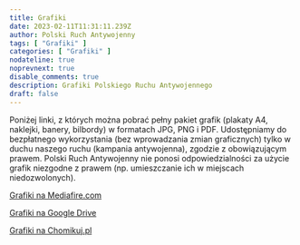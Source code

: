 ```yaml
---
title: Grafiki
date: 2023-02-11T11:31:11.239Z
author: Polski Ruch Antywojenny
tags: [ "Grafiki" ]
categories: [ "Grafiki" ]
nodateline: true
noprevnext: true
disable_comments: true
description: Grafiki Polskiego Ruchu Antywojennego
draft: false
---
```

Poniżej linki, z których można pobrać pełny pakiet grafik (plakaty A4, naklejki, banery, bilbordy) w formatach JPG, PNG i PDF. Udostępniamy do bezpłatnego wykorzystania (bez wprowadzania zmian graficznych) tylko w duchu naszego ruchu (kampania antywojenna), zgodzie z obowiązującym prawem. Polski Ruch Antywojenny nie ponosi odpowiedzialności za użycie grafik niezgodne z prawem (np. umieszczanie ich w miejscach niedozwolonych).


[Grafiki na Mediafire.com](https://www.mediafire.com/folder/e3mxmi645l5xt/PRA_Grafiki "Grafiki na Mediafire.com")


[Grafiki na Google Drive](https://drive.google.com/drive/folders/1BDYCx0L_UFOzLjZZzKfBwUrFdHCovI6R?usp=share_link "Grafiki na Google Drive")


[Grafiki na Chomikuj.pl](https://chomikuj.pl/Polski_Ruch_Antywojenny/Grafiki "Grafiki na Chomikuj.pl")
